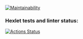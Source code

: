 [![Maintainability](https://api.codeclimate.com/v1/badges/b801f9ef97e00a1c8c23/maintainability)](https://codeclimate.com/github/keepflooding/java-project-61/maintainability)


### Hexlet tests and linter status:
[![Actions Status](https://github.com/keepflooding/java-project-61/workflows/hexlet-check/badge.svg)](https://github.com/keepflooding/java-project-61/actions)
